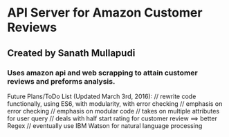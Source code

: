 
# API Server for Amazon Customer Reviews

## Created by Sanath Mullapudi

### Uses amazon api and web scrapping to attain customer reviews and preforms analysis.


Future Plans/ToDo List (Updated March 3rd, 2016):
// rewrite code functionally, using ES6, with modularity, with error checking
// emphasis on error checking
// emphasis on modular code
// takes on multiple attributes for user query
// deals with half start rating for customer review ==> better Regex
// eventually use IBM Watson for natural language processing
